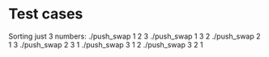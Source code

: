 # Test cases

Sorting just 3 numbers:
./push_swap 1 2 3
./push_swap 1 3 2
./push_swap 2 1 3
./push_swap 2 3 1
./push_swap 3 1 2
./push_swap 3 2 1
